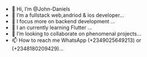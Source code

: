 - 👋 Hi, I’m @John-Daniels
- 👀 I’m a fullstack web,andriod & ios developer...
- 🏃 I focus more on backend development ...
- 🌱 I an currently learning Flutter ...
- 💞️ I’m looking to collaborate on phenomenal projects...
- 📫 How to reach me WhatsApp (+2349025649213) or (+2348180209429)...

<!---
John-Daniels/John-Daniels is a ✨ special ✨ repository because its `README.md` (this file) appears on your GitHub profile.
You can click the Preview link to take a look at your changes.
--->
